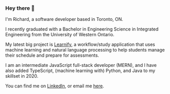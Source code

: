 ### Hey there 👋

I'm Richard, a software developer based in Toronto, ON.

I recently graduated with a Bachelor in Engineering Science in Integrated Engineering from the University of Western Ontario. 

My latest big project is [Learnify](https://learnify.ca), a workflow/study application that uses machine learning and natural language processing to help students manage their schedule and prepare for assessments.

I am an intermediate JavaScript full-stack developer (MERN), and I have also added TypeScript, (machine learning with) Python, and Java to my skillset in 2020.

You can find me on [LinkedIn](https://linkedin.com/in/richardantao), or email me [here](mailto:richardmantao@gmail.com).
